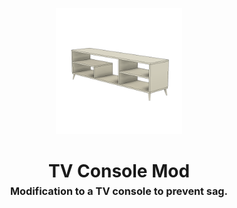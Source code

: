 <!-- 2024-05-29 -->

<p align="center">
  <img src="../../plans/tv-console/images/wireframe.png" width="40%"/>
</p>
<h1 align="center">
  TV Console Mod
  <br>
  <sup><sub><sup>Modification to a TV console to prevent sag.<sup></sub>
</h1>

